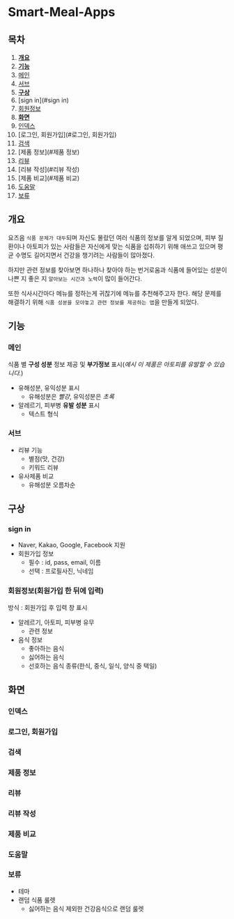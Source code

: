 <!-- @format -->

# Smart-Meal-Apps

## 목차

1. **[개요](#개요)**
2. **[기능](#기능)**
  1. [메인](#메인)
  2. [서브](#서브)
3. **[구상](#구상)**
  1. [sign in](#sign in)
  2. [회원정보](#회원정보)
4. **[화면](#화면)**
  1. [인덱스](#인덱스)
  2. [로그인, 회원가입](#로그인, 회원가입)
  3. [검색](#검색)
  4. [제품 정보](#제품 정보)
  5. [리뷰](#리뷰)
  6. [리뷰 작성](#리뷰 작성)
  7. [제품 비교](#제품 비교)
  8. [도움말](#도움말)
  9. [보류](#보류)
  

## 개요

요즈음 `식품 문제가 대두`되며 자신도 몰랐던 여러 식품의 정보를 알게 되었으며,
피부 질환이나 아토피가 있는 사람들은 자신에게 맞는 식품을 섭취하기 위해
애쓰고 있으며 평균 수명도 길어지면서 건강을 챙기려는 사람들이 많아졌다.

하지만 관련 정보를 찾아보면 하나하나 찾아야 하는 번거로움과
식품에 들어있는 성분이 나쁜 지 좋은 지 `알아보는 시간과 노력`이 많이 들어간다.

또한 식사시간마다 메뉴를 정하는게 귀찮기에 메뉴를 추천해주고자 한다.
해당 문제를 해결하기 위해 `식품 성분을 모아놓고 관련 정보를 제공하는 앱`을 만들게 되었다.

## 기능

### 메인

식품 별 **구성 성분** 정보 제공 및 **부가정보** 표시(_예시 이 제품은 아토피를 유발할 수 있습니다._)

- 유해성분, 유익성분 표시
  - 유해성분은 _빨강_, 유익성분은 _초록_
- 알레르기, 피부병 **유발 성분** 표시
  - 텍스트 형식

### 서브

- 리뷰 기능
  - 별점(맛, 건강)
  - 키워드 리뷰
- 유사제품 비교
  - 유해성분 오름차순

## 구상

### sign in

- Naver, Kakao, Google, Facebook 지원
- 회원가입 정보
  - 필수 : id, pass, email, 이름
  - 선택 : 프로필사진, 닉네임

### 회원정보(회원가입 한 뒤에 입력)

방식 : 회원가입 후 입력 창 표시

- 알레르기, 아토피, 피부병 유무
  - 관련 정보
- 음식 정보
  - 좋아하는 음식
  - 싫어하는 음식
  - 선호하는 음식 종류(한식, 중식, 일식, 양식 중 택일)

## 화면

### 인덱스

### 로그인, 회원가입

### 검색

### 제품 정보

### 리뷰

### 리뷰 작성

### 제품 비교

### 도움말

### 보류

- 테마
- 랜덤 식품 룰렛
  - 싫어하는 음식 제외한 건강음식으로 랜덤 룰렛
